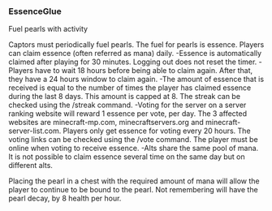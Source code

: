### EssenceGlue

Fuel pearls with activity

Captors must periodically fuel pearls. The fuel for pearls is essence. Players 
can claim essence (often referred as mana) daily.
    -Essence is automatically claimed after playing for 30 minutes. Logging out 
        does not reset the timer.
    -Players have to wait 18 hours before being able to claim again. After that, 
        they have a 24 hours window to claim again.
    -The amount of essence that is received is equal to the number of times the 
        player has claimed essence during the last 8 days. This amount is capped 
        at 8. The streak can be checked using the /streak command.
    -Voting for the server on a server ranking website will reward 1 essence per 
        vote, per day. The 3 affected websites are minecraft-mp.com, 
        minecraftservers.org and minecraft-server-list.com. Players only get essence 
        for voting every 20 hours. The voting links can be checked using the /vote 
        command. The player must be online when voting to receive essence.
    -Alts share the same pool of mana. It is not possible to claim essence several 
    time on the same day but on different alts.

Placing the pearl in a chest with the required amount of mana will allow the player 
to continue to be bound to the pearl. Not remembering will have the pearl decay,
by 8 health per hour. 
